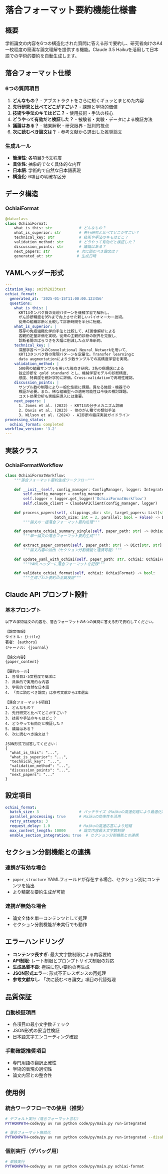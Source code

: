 # 落合フォーマット要約機能仕様書

## 概要
学術論文の内容を6つの構造化された質問に答える形で要約し、研究者向けのA4一枚程度の簡潔な論文理解を提供する機能。Claude 3.5 Haikuを活用して日本語での学術的要約を自動生成します。

## 落合フォーマット仕様

### 6つの質問項目
1. **どんなもの？** - アブストラクトをさらに短くギュッとまとめた内容
2. **先行研究と比べてどこがすごい？** - 課題と学術的価値
3. **技術や手法のキモはどこ？** - 使用技術・手法の核心
4. **どうやって有効だと検証した？** - 被験者・実験・データによる検証方法
5. **議論はある？** - 結果解釈・研究限界・批判的視点
6. **次に読むべき論文は？** - 参考文献から選出した推奨論文

### 生成ルール
- **簡潔性**: 各項目3-5文程度
- **具体性**: 抽象的でなく具体的な内容
- **日本語**: 学術的で自然な日本語表現
- **構造化**: 6項目の明確な区分

## データ構造

### OchiaiFormat
```python
@dataclass
class OchiaiFormat:
    what_is_this: str            # どんなもの？
    what_is_superior: str        # 先行研究と比べてどこがすごい？
    technical_key: str           # 技術や手法のキモはどこ？
    validation_method: str       # どうやって有効だと検証した？
    discussion_points: str       # 議論はある？
    next_papers: str            # 次に読むべき論文は？
    generated_at: str           # 生成日時
```

## YAMLヘッダー形式

```yaml
---
citation_key: smith2023test
ochiai_format:
  generated_at: '2025-01-15T11:00:00.123456'
  questions:
    what_is_this: |
      KRT13タンパク質の発現パターンを機械学習で解析し、
      がん診断精度を95%まで向上させた新しいバイオマーカー技術。
      従来の組織診断と比較して診断時間を半分に短縮。
    what_is_superior: |
      既存の免疫組織化学的手法と比較して、AI画像解析による
      客観的定量評価を実現。従来の主観的診断の限界を克服し、
      診断者間のばらつきを大幅に削減した点が革新的。
    technical_key: |
      深層学習ベースのConvolutional Neural Networkを用いて、
      KRT13タンパク質の発現パターンを定量化。Transfer learningと
      data augmentationにより少数サンプルでの高精度学習を実現。
    validation_method: |
      500例の組織サンプルを用いた後向き研究。3名の病理医による
      独立診断を gold standard とし、機械学習モデルの診断精度、
      感度、特異度を統計学的に評価。Cross-validationで再現性確認。
    discussion_points: |
      サンプル数の制限により一般化性能に課題。異なる施設・機器での
      検証が必要。また、稀な組織型への適用可能性は今後の検討課題。
      コスト効果分析も実臨床導入には重要。
    next_papers: |
      1. Jones et al. (2022) - KRT13の分子メカニズム詳細
      2. Davis et al. (2023) - 他のがん種での類似手法
      3. Wilson et al. (2024) - AI診断の臨床実装ガイドライン
processing_status:
  ochiai_format: completed
workflow_version: '3.2'
---
```

## 実装クラス

### OchiaiFormatWorkflow
```python
class OchiaiFormatWorkflow:
    """落合フォーマット要約生成ワークフロー"""
    
    def __init__(self, config_manager: ConfigManager, logger: IntegratedLogger):
        self.config_manager = config_manager
        self.logger = logger.get_logger('OchiaiFormatWorkflow')
        self.claude_client = ClaudeAPIClient(config_manager, logger)
        
    def process_papers(self, clippings_dir: str, target_papers: List[str] = None, 
                      batch_size: int = 2, parallel: bool = False) -> Dict[str, Any]:
        """論文の一括落合フォーマット要約処理"""
        
    def generate_ochiai_summary_single(self, paper_path: str) -> OchiaiFormat:
        """単一論文の落合フォーマット要約生成"""
        
    def extract_paper_content(self, paper_path: str) -> Dict[str, str]:
        """論文内容の抽出（セクション分割機能と連携可能）"""
        
    def update_yaml_with_ochiai(self, paper_path: str, ochiai: OchiaiFormat) -> bool:
        """YAMLヘッダーに落合フォーマットを記録"""
        
    def validate_ochiai_format(self, ochiai: OchiaiFormat) -> bool:
        """生成された要約の品質検証"""
```

## Claude API プロンプト設計

### 基本プロンプト
```
以下の学術論文の内容を、落合フォーマットの6つの質問に答える形で要約してください。

【論文情報】
タイトル: {title}
著者: {authors}
ジャーナル: {journal}

【論文内容】
{paper_content}

【要約ルール】
1. 各項目3-5文程度で簡潔に
2. 具体的で実用的な内容
3. 学術的で自然な日本語
4. 「次に読むべき論文」は参考文献から3本選出

【落合フォーマット6項目】
1. どんなもの？
2. 先行研究と比べてどこがすごい？
3. 技術や手法のキモはどこ？
4. どうやって有効だと検証した？
5. 議論はある？
6. 次に読むべき論文は？

JSON形式で回答してください：
{
  "what_is_this": "...",
  "what_is_superior": "...",
  "technical_key": "...",
  "validation_method": "...",
  "discussion_points": "...",
  "next_papers": "..."
}
```

## 設定項目

```yaml
ochiai_format:
  batch_size: 3                  # バッチサイズ（Haikuの高速処理により最適化）
  parallel_processing: true      # Haikuの効率性を活用
  retry_attempts: 3
  request_delay: 1.0             # Haikuの高速応答により短縮
  max_content_length: 10000      # 論文内容最大文字数制限
  enable_section_integration: true  # セクション分割機能との連携
```

## セクション分割機能との連携

### 連携が有効な場合
- `paper_structure` YAMLフィールドが存在する場合、セクション別にコンテンツを抽出
- より精密な要約生成が可能

### 連携が無効な場合
- 論文全体を単一コンテンツとして処理
- セクション分割機能が未実行でも動作

## エラーハンドリング

- **コンテンツ長すぎ**: 最大文字数制限による内容要約
- **API制限**: レート制限とプロンプトサイズ制限の対応
- **生成品質不良**: 極端に短い要約の再生成
- **JSON形式エラー**: 形式不正レスポンスの再処理
- **参考文献なし**: 「次に読むべき論文」項目の代替処理

## 品質保証

### 自動検証項目
- 各項目の最小文字数チェック
- JSON形式の妥当性検証
- 日本語文字エンコーディング確認

### 手動確認推奨項目
- 専門用語の翻訳正確性
- 学術的表現の適切性
- 論文内容との整合性

## 使用例

### 統合ワークフローでの使用（推奨）
```bash
# デフォルト実行（落合フォーマット含む）
PYTHONPATH=code/py uv run python code/py/main.py run-integrated

# 落合フォーマット無効化
PYTHONPATH=code/py uv run python code/py/main.py run-integrated --disable-ochiai-format
```

### 個別実行（デバッグ用）
```bash
# 単独実行
PYTHONPATH=code/py uv run python code/py/main.py ochiai-format
``` 